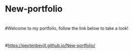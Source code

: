 # New-portfolio
#
#Welcome to my portfolio, follow the link below to take a look!
#
#https://peytenbevill.github.io/New-portfolio/
